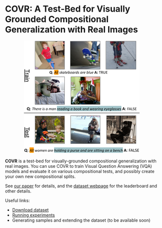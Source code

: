 # COVR: A Test-Bed for Visually Grounded Compositional Generalization with Real Images
<p align="center">
<img src="figure.png" width="380" />
</p>

**COVR** is a test-bed for visually-grounded compositional generalization with real images. You can use COVR to train Visual Question Answering (VQA) models and evaluate it on various compositional tests, and possibly create your own new compositional splits. 

See [our paper]() for details, and the [dataset webpage]() for the leaderboard and other details.

Useful links:

* [Download dataset](https://drive.google.com/file/d/10xlQ6isRdGX94BypoqN6klniGeqdLBJA/view?usp=sharing)
* [Running experiments](experiments)
* Generating samples and extending the dataset (to be available soon)
